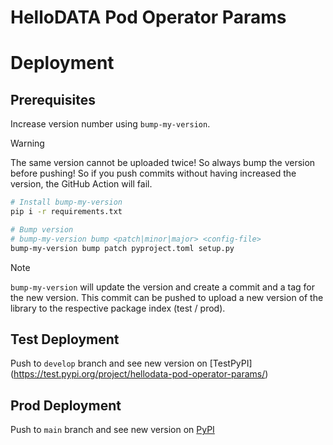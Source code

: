 # HelloDATA Pod Operator Params

# Deployment

## Prerequisites
Increase version number using `bump-my-version`.

> [!WARNING]  
> The same version cannot be uploaded twice! So always bump the version before pushing!
> So if you push commits without having increased the version, the GitHub Action will fail.

```bash
# Install bump-my-version
pip i -r requirements.txt

# Bump version
# bump-my-version bump <patch|minor|major> <config-file>
bump-my-version bump patch pyproject.toml setup.py
```

> [!NOTE]  
> `bump-my-version` will update the version and create a commit and a tag for the new version.
> This commit can be pushed to upload a new version of the library to the respective package index (test / prod).


## Test Deployment

Push to `develop` branch and see new version on [TestPyPI] (https://test.pypi.org/project/hellodata-pod-operator-params/)

## Prod Deployment

Push to `main` branch and see new version on [PyPI](https://pypi.org/project/hellodata-pod-operator-params/)
